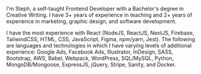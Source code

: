 I'm Steph, a self-taught Frontend Developer with a Bachelor's degree in Creative Writing. I have 3+ years of experience in teaching and 2+ years of experience in marketing, graphic design, and software development.

I have the most experience with React (NodeJS, ReactJS, NextJS, Firebase, TailwindCSS, HTML, CSS, JavaScript, Figma, npm/yarn, Jest). The following are languages and technologies in which I have varying levels of additional experience: Google Ads, Facebook Ads, Illustrator, InDesign, SASS, Bootstrap, AWS, Babel, Webpack, WordPress, SQL/MySQL, Python, MongoDB/Mongoose, ExpressJS, jQuery, Stripe, Sanity, and Docker.
